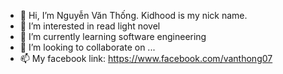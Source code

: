 - 👋 Hi, I’m Nguyễn Văn Thống. Kidhood is my nick name.
- 👀 I’m interested in read light novel
- 🌱 I’m currently learning software engineering
- 💞️ I’m looking to collaborate on ...
- 📫 My facebook link: https://www.facebook.com/vanthong07

<!---
KidHood/KidHood is a ✨ special ✨ repository because its `README.md` (this file) appears on your GitHub profile.
You can click the Preview link to take a look at your changes.
--->
